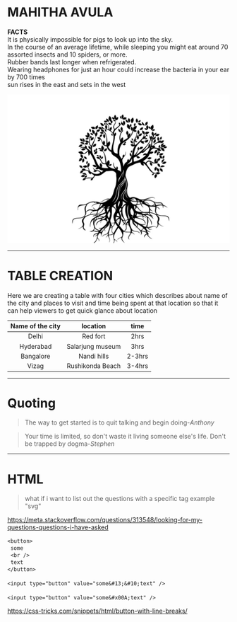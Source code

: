 # MAHITHA AVULA
**FACTS**<br>
It is physically impossible for pigs to look up into the sky.<br>In the course of an average lifetime, while sleeping you might eat around 70 assorted insects and 10 spiders, or more.<br>
Rubber bands last longer when refrigerated.<br>
Wearing headphones for just an hour could increase the bacteria in your ear by 700 times<br>
sun rises in the east and sets in the west<br>

![Tree](TREE.jpg)

---
# TABLE CREATION
Here we are creating a table with four cities which describes about name of the city and places to visit  and time being spent at that location so that it can help viewers to get quick glance about location<br>

| Name of the city | location | time|
|   :---:              | :---:     | :---:|
| Delhi | Red fort | 2hrs|
|Hyderabad | Salarjung museum|3hrs|
|Bangalore|Nandi hills|2-3hrs|
|Vizag|Rushikonda Beach|3-4hrs|

---
# Quoting
> The way to get started is to quit talking and begin doing-*Anthony*<br>

> Your time is limited, so don't waste it living someone else's life. Don't be trapped by dogma-*Stephen*<br>

---
# HTML
>what if i want to list out the questions with a specific tag example "svg"

<https://meta.stackoverflow.com/questions/313548/looking-for-my-questions-questions-i-have-asked>
 
 
 ```
<button>
  some
  <br />
  text
</button>

<input type="button" value="some&#13;&#10;text" />

<input type="button" value="some&#x00A;text" />
```
<https://css-tricks.com/snippets/html/button-with-line-breaks/>
